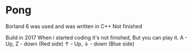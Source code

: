 # Pong
Borland 6 was used and was written in C++
Not finished


Build in 2017
When i started coding
it's not finished,
But you can play it.
A - Up, Z - down (Red side)
↑ - Up, ↓ - down (Blue side)
